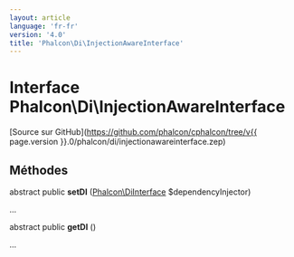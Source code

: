 ```yaml
---
layout: article
language: 'fr-fr'
version: '4.0'
title: 'Phalcon\Di\InjectionAwareInterface'
---
```

# Interface **Phalcon\Di\InjectionAwareInterface**

[Source sur GitHub](https://github.com/phalcon/cphalcon/tree/v{{ page.version }}.0/phalcon/di/injectionawareinterface.zep)

## Méthodes

abstract public **setDI** ([Phalcon\DiInterface](Phalcon_DiInterface) $dependencyInjector)

...

abstract public **getDI** ()

...